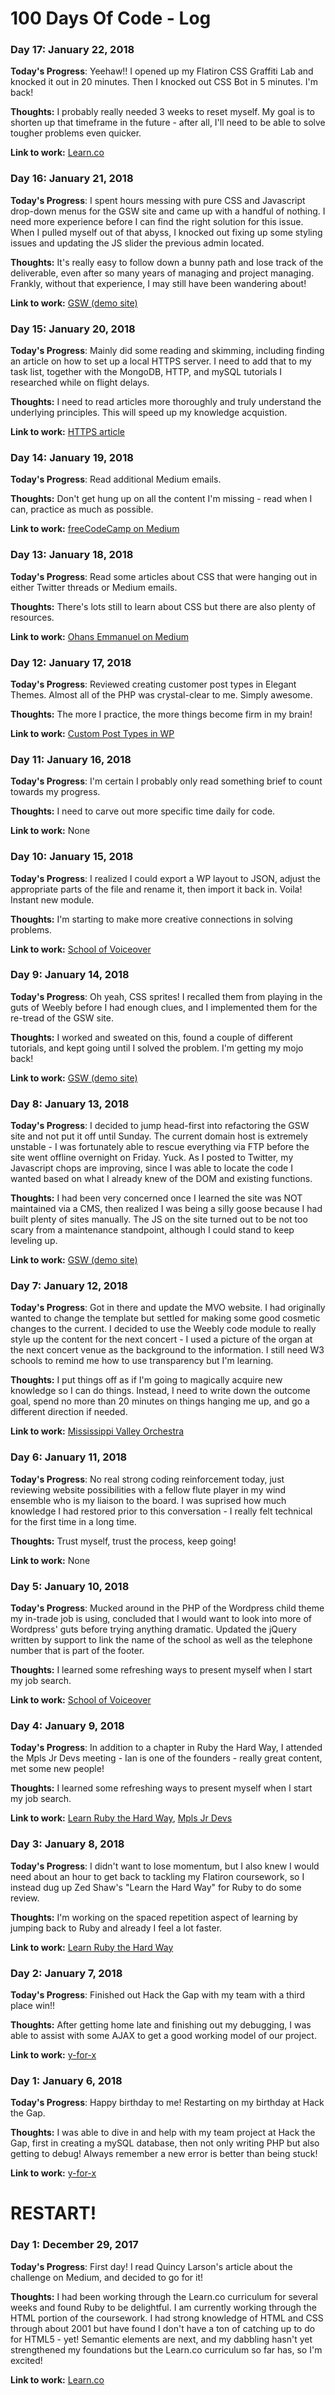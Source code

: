 # 100 Days Of Code - Log

### Day 17: January 22, 2018

**Today's Progress**: Yeehaw!! I opened up my Flatiron CSS Graffiti Lab and knocked it out in 20 minutes. Then I knocked out CSS Bot in 5 minutes. I'm back!

**Thoughts:** I probably really needed 3 weeks to reset myself. My goal is to shorten up that timeframe in the future - after all, I'll need to be able to solve tougher problems even quicker.

**Link to work:** [Learn.co](https://learn.co)


### Day 16: January 21, 2018

**Today's Progress**: I spent hours messing with pure CSS and Javascript drop-down menus for the GSW site and came up with a handful of nothing. I need more experience before I can find the right solution for this issue. When I pulled myself out of that abyss, I knocked out fixing up some styling issues and updating the JS slider the previous admin located.

**Thoughts:** It's really easy to follow down a bunny path and lose track of the deliverable, even after so many years of managing and project managing. Frankly, without that experience, I may still have been wandering about!

**Link to work:** [GSW (demo site)](http://callmekko.com/demo/gsw/)


### Day 15: January 20, 2018

**Today's Progress**: Mainly did some reading and skimming, including finding an article on how to set up a local HTTPS server. I need to add that to my task list, together with the MongoDB, HTTP, and mySQL tutorials I researched while on flight delays.

**Thoughts:** I need to read articles more thoroughly and truly understand the underlying principles. This will speed up my knowledge acquistion.

**Link to work:** [HTTPS article](https://medium.freecodecamp.org/how-to-get-https-working-on-your-local-development-environment-in-5-minutes-7af615770eec)


### Day 14: January 19, 2018

**Today's Progress**: Read additional Medium emails.

**Thoughts:** Don't get hung up on all the content I'm missing - read when I can, practice as much as possible.

**Link to work:** [freeCodeCamp on Medium](https://medium.freecodecamp.org/)


### Day 13: January 18, 2018

**Today's Progress**: Read some articles about CSS that were hanging out in either Twitter threads or Medium emails.

**Thoughts:** There's lots still to learn about CSS but there are also plenty of resources.

**Link to work:** [Ohans Emmanuel on Medium](https://medium.com/@ohansemmanuel)


### Day 12: January 17, 2018

**Today's Progress**: Reviewed creating customer post types in Elegant Themes. Almost all of the PHP was crystal-clear to me. Simply awesome.

**Thoughts:** The more I practice, the more things become firm in my brain!

**Link to work:** [Custom Post Types in WP](https://www.elegantthemes.com/blog/tips-tricks/creating-custom-post-types-in-wordpress)


### Day 11: January 16, 2018

**Today's Progress**: I'm certain I probably only read something brief to count towards my progress.

**Thoughts:** I need to carve out more specific time daily for code.

**Link to work:** None


### Day 10: January 15, 2018

**Today's Progress**: I realized I could export a WP layout to JSON, adjust the appropriate parts of the file and rename it, then import it back in. Voila! Instant new module.

**Thoughts:** I'm starting to make more creative connections in solving problems.

**Link to work:** [School of Voiceover](https://www.schoolofvoiceover.com/)


### Day 9: January 14, 2018

**Today's Progress**: Oh yeah, CSS sprites! I recalled them from playing in the guts of Weebly before I had enough clues, and I implemented them for the re-tread of the GSW site.

**Thoughts:** I worked and sweated on this, found a couple of different tutorials, and kept going until I solved the problem. I'm getting my mojo back!

**Link to work:** [GSW (demo site)](http://callmekko.com/demo/gsw/)


### Day 8: January 13, 2018

**Today's Progress**: I decided to jump head-first into refactoring the GSW site and not put it off until Sunday. The current domain host is extremely unstable - I was fortunately able to rescue everything via FTP before the site went offline overnight on Friday. Yuck. As I posted to Twitter, my Javascript chops are improving, since I was able to locate the code I wanted based on what I already knew of the DOM and existing functions.

**Thoughts:** I had been very concerned once I learned the site was NOT maintained via a CMS, then realized I was being a silly goose because I had built plenty of sites manually. The JS on the site turned out to be not too scary from a maintenance standpoint, although I could stand to keep leveling up.

**Link to work:** [GSW (demo site)](http://callmekko.com/demo/gsw/)


### Day 7: January 12, 2018

**Today's Progress**: Got in there and update the MVO website. I had originally wanted to change the template but settled for making some good cosmetic changes to the current. I decided to use the Weebly code module to really style up the content for the next concert - I used a picture of the organ at the next concert venue as the background to the information. I still need W3 schools to remind me how to use transparency but I'm learning.

**Thoughts:** I put things off as if I'm going to magically acquire new knowledge so I can do things. Instead, I need to write down the outcome goal, spend no more than 20 minutes on things hanging me up, and go a different direction if needed.

**Link to work:** [Mississippi Valley Orchestra](https://www.mississippivalleyorchestra.com/)


### Day 6: January 11, 2018

**Today's Progress**: No real strong coding reinforcement today, just reviewing website possibilities with a fellow flute player in my wind ensemble who is my liaison to the board. I was suprised how much knowledge I had restored prior to this conversation - I really felt technical for the first time in a long time.

**Thoughts:** Trust myself, trust the process, keep going!

**Link to work:** None


### Day 5: January 10, 2018

**Today's Progress**: Mucked around in the PHP of the Wordpress child theme my in-trade job is using, concluded that I would want to look into more of Wordpress' guts before trying anything dramatic. Updated the jQuery written by support to link the name of the school as well as the telephone number that is part of the footer.

**Thoughts:** I learned some refreshing ways to present myself when I start my job search.

**Link to work:** [School of Voiceover](https://www.schoolofvoiceover.com/)


### Day 4: January 9, 2018

**Today's Progress**: In addition to a chapter in Ruby the Hard Way, I attended the Mpls Jr Devs meeting - Ian is one of the founders - really great content, met some new people!

**Thoughts:** I learned some refreshing ways to present myself when I start my job search.

**Link to work:** [Learn Ruby the Hard Way](https://learnrubythehardway.org/book/), [Mpls Jr Devs](http://mplsjrdevs.com/)


### Day 3: January 8, 2018

**Today's Progress**: I didn't want to lose momentum, but I also knew I would need about an hour to get back to tackling my Flatiron coursework, so I instead dug up Zed Shaw's "Learn the Hard Way" for Ruby to do some review.

**Thoughts:** I'm working on the spaced repetition aspect of learning by jumping back to Ruby and already I feel a lot faster.

**Link to work:** [Learn Ruby the Hard Way](https://learnrubythehardway.org/book/)


### Day 2: January 7, 2018

**Today's Progress**: Finished out Hack the Gap with my team with a third place win!!

**Thoughts:** After getting home late and finishing out my debugging, I was able to assist with some AJAX to get a good working model of our project.

**Link to work:** [y-for-x](https://github.com/IanColdwater/y-for-x)


### Day 1: January 6, 2018

**Today's Progress**: Happy birthday to me! Restarting on my birthday at Hack the Gap.

**Thoughts:** I was able to dive in and help with my team project at Hack the Gap, first in creating a mySQL database, then not only writing PHP but also getting to debug! Always remember a new error is better than being stuck!

**Link to work:** [y-for-x](https://github.com/IanColdwater/y-for-x)

# RESTART!

### Day 1: December 29, 2017

**Today's Progress**: First day! I read Quincy Larson's article about the challenge on Medium, and decided to go for it!

**Thoughts:** I had been working through the Learn.co curriculum for several weeks and found Ruby to be delightful. I am currently working through the HTML portion of the coursework. I had strong knowledge of HTML and CSS through about 2001 but have found I don't have a ton of catching up to do for HTML5 - yet! Semantic elements are next, and my dabbling hasn't yet strengthened my foundations but the Learn.co curriculum so far has, so I'm excited!

**Link to work:** [Learn.co](https://learn.co/)
